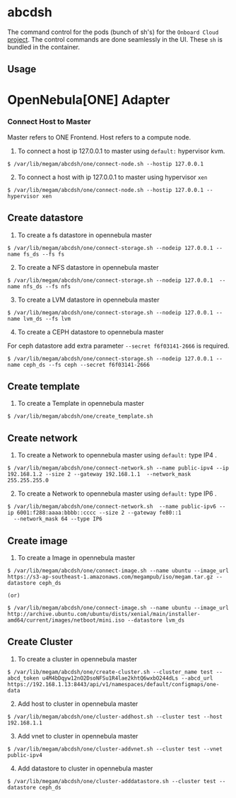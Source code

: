 # abcdsh

The command control for the pods (bunch of sh's)  for the `Onboard Cloud` [project](https://github.com/megamsys/abcd). The control commands are done seamlessly in the UI. These `sh` is bundled in the container.

## Usage

# OpenNebula[ONE] Adapter

### Connect Host to Master

Master refers to ONE Frontend. Host refers to a compute node.

1. To connect a host ip 127.0.0.1 to master using `default:` hypervisor kvm.

```
$ /var/lib/megam/abcdsh/one/connect-node.sh --hostip 127.0.0.1

```

2. To connect a host with ip 127.0.0.1 to master using hypervisor `xen`

```
$ /var/lib/megam/abcdsh/one/connect-node.sh --hostip 127.0.0.1 --hypervisor xen

```

## Create datastore

1. To create a fs datastore in opennebula master

```
$ /var/lib/megam/abcdsh/one/connect-storage.sh --nodeip 127.0.0.1 --name fs_ds --fs fs
```

2. To create a NFS  datastore in opennebula master

```
$ /var/lib/megam/abcdsh/one/connect-storage.sh --nodeip 127.0.0.1  --name nfs_ds --fs nfs
```

3. To create a LVM  datastore in opennebula master  

```
$ /var/lib/megam/abcdsh/one/connect-storage.sh --nodeip 127.0.0.1 --name lvm_ds --fs lvm  
```
4. To create a CEPH  datastore to opennebula master

For ceph datastore add extra parameter `--secret f6f03141-2666` is required.

```
$ /var/lib/megam/abcdsh/one/connect-storage.sh --nodeip 127.0.0.1 --name ceph_ds --fs ceph --secret f6f03141-2666

```

## Create template

1. To create a Template in opennebula master

```
$ /var/lib/megam/abcdsh/one/create_template.sh
```

## Create network

1. To create a Network to opennebula master using `default:` type IP4 .

```
$ /var/lib/megam/abcdsh/one/connect-network.sh --name public-ipv4 --ip 192.168.1.2 --size 2 --gateway 192.168.1.1  --network_mask 255.255.255.0
```
2. To create a Network to opennebula master using `default:` type IP6 .

```
$ /var/lib/megam/abcdsh/one/connect-network.sh  --name public-ipv6 --ip 6001:f288:aaaa:bbbb::cccc --size 2 --gateway fe80::1
  --network_mask 64 --type IP6
```

## Create image

1. To create a Image in opennebula master

```
$ /var/lib/megam/abcdsh/one/connect-image.sh --name ubuntu --image_url https://s3-ap-southeast-1.amazonaws.com/megampub/iso/megam.tar.gz --datastore ceph_ds

(or)

$ /var/lib/megam/abcdsh/one/connect-image.sh --name ubuntu --image_url http://archive.ubuntu.com/ubuntu/dists/xenial/main/installer-amd64/current/images/netboot/mini.iso --datastore lvm_ds

```

## Create Cluster

1. To create a cluster in opennebula master

```
$ /var/lib/megam/abcdsh/one/create-cluster.sh --cluster_name test --abcd_token u4M4bDqyw12nO2DsoNFSu1R4lae2khtQ6wxbO244dLs --abcd_url https://192.168.1.13:8443/api/v1/namespaces/default/configmaps/one-data
```
2. Add host to cluster in opennebula master

```
$ /var/lib/megam/abcdsh/one/cluster-addhost.sh --cluster test --host 192.168.1.1
```
3. Add vnet to cluster in opennebula master
```
$ /var/lib/megam/abcdsh/one/cluster-addvnet.sh --cluster test --vnet public-ipv4
```
4. Add datastore to cluster in opennebula master
```
$ /var/lib/megam/abcdsh/one/cluster-adddatastore.sh --cluster test --datastore ceph_ds
```
